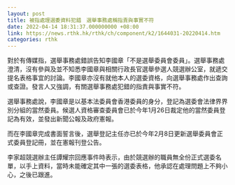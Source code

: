 ```yaml
---
layout: post
title: 被指處理選委資料犯錯　選舉事務處稱指責與事實不符
date: 2022-04-14 18:31:37.000000000 +08:00
link: https://news.rthk.hk/rthk/ch/component/k2/1644031-20220414.htm
categories: rthk
---
```


對於有傳媒指，選舉事務處錯誤告知李國章「不是選舉委員會委員」。選舉事務處澄清，沒有參與及並不知悉李國章與相關行政長官選舉參選人競選辦公室，就遞交提名表格事宜的討論。李國章亦沒有就他本人的選委資格，向選舉事務處作出查詢或查證。發言人又強調，有關選舉事務處犯錯的指責與事實不符。

選舉事務處說，李國章是以基本法委員會香港委員的身分，登記為選委會法律界界別分組的當然委員。候選人資格審查委員會已於今年1月26日裁定他的當然委員登記為有效，並發出新聞公報及政府憲報。

而在李國章完成書面誓言後，選舉登記主任亦已於今年2月8日更新選舉委員會正式委員登記冊，並在憲報刊登公告。

李家超競選辦主任譚耀宗回應事件時表示，由於競選辦的職員無全份正式選委名單，以手上資料，當時未能確定其中一張的選委表格，他承認在處理問題上不夠小心，之後已跟進。
